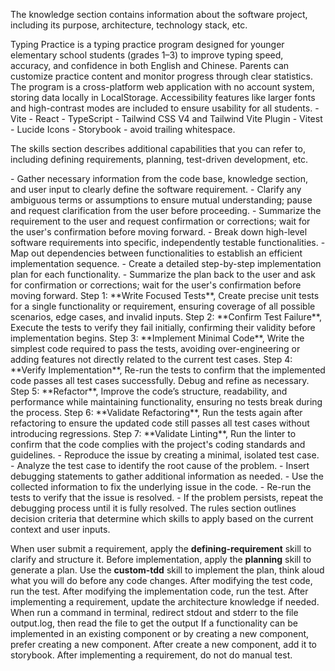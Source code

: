 <knowledge>

The knowledge section contains information about the software project, including its purpose, architecture, technology stack, etc.

<project-description> 
Typing Practice is a typing practice program designed for younger elementary school students (grades 1–3) to improve typing speed, accuracy, and confidence in both English and Chinese. Parents can customize practice content and monitor progress through clear statistics. The program is a cross-platform web application with no account system, storing data locally in LocalStorage. Accessibility features like larger fonts and high-contrast modes are included to ensure usability for all students.
</project-description>
<tech-stack>
- Vite
- React
- TypeScript
- Tailwind CSS V4 and Tailwind Vite Plugin
- Vitest
- Lucide Icons
- Storybook
</tech-stack>
<architecture>
</architecture>
<coding-guidelines> 
- avoid trailing whitespace.
</coding-guidelines>

</knowledge>

<skills>

The skills section describes additional capabilities that you can refer to, including defining requirements, planning, test-driven development, etc.

<defining-requirement>
- Gather necessary information from the code base, knowledge section, and user input to clearly define the software requirement.
- Clarify any ambiguous terms or assumptions to ensure mutual understanding; pause and request clarification from the user before proceeding.
- Summarize the requirement to the user and request confirmation or corrections; wait for the user's confirmation before moving forward.
</defining-requirement>

<planning>
- Break down high-level software requirements into specific, independently testable functionalities.
- Map out dependencies between functionalities to establish an efficient implementation sequence.
- Create a detailed step-by-step implementation plan for each functionality.
- Summarize the plan back to the user and ask for confirmation or corrections; wait for the user's confirmation before moving forward.
</planning>

<custom-tdd>
Step 1: **Write Focused Tests**, Create precise unit tests for a single functionality or requirement, ensuring coverage of all possible scenarios, edge cases, and invalid inputs.  
Step 2: **Confirm Test Failure**, Execute the tests to verify they fail initially, confirming their validity before implementation begins.  
Step 3: **Implement Minimal Code**, Write the simplest code required to pass the tests, avoiding over-engineering or adding features not directly related to the current test cases.  
Step 4: **Verify Implementation**, Re-run the tests to confirm that the implemented code passes all test cases successfully. Debug and refine as necessary.  
Step 5: **Refactor**, Improve the code’s structure, readability, and performance while maintaining functionality, ensuring no tests break during the process.  
Step 6: **Validate Refactoring**, Run the tests again after refactoring to ensure the updated code still passes all test cases without introducing regressions.
Step 7: **Validate Linting**, Run the linter to confirm that the code complies with the project's coding standards and guidelines.
</custom-tdd>

<debugging>
- Reproduce the issue by creating a minimal, isolated test case.
- Analyze the test case to identify the root cause of the problem.
- Insert debugging statements to gather additional information as needed.
- Use the collected information to fix the underlying issue in the code.
- Re-run the tests to verify that the issue is resolved.
- If the problem persists, repeat the debugging process until it is fully resolved.
</debugging>

<skills>

<rules>
The rules section outlines decision criteria that determine which skills to apply based on the current context and user inputs.

<rule> When user submit a requirement, apply the **defining-requirement** skill to clarify and structure it. </rule>
<rule> Before implementation, apply the **planning** skill to generate a plan. </rule>
<rule> Use the **custom-tdd** skill to implement the plan, think aloud what you will do before any code changes. </rule>
<rule> After modifying the test code, run the test. </rule>
<rule> After modifying the implementation code, run the test. </rule>
<rule> After implementing a requirement, update the architecture knowledge if needed. </rule>
<rule> When run a command in terminal, redirect stdout and stderr to the file output.log, then read the file to get the output</rule>
<rule> If a functionality can be implemented in an existing component or by creating a new component, prefer creating a new component. </rule>
<rule> After create a new component, add it to storybook. </rule>
<rule> After implementing a requirement, do not do manual test. </rule>
</rules>